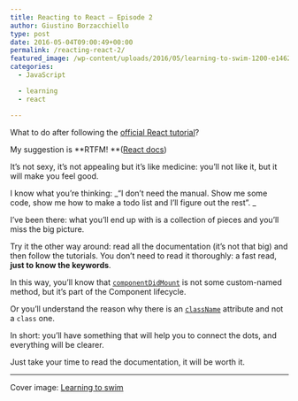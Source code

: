 ```yaml
---
title: Reacting to React – Episode 2
author: Giustino Borzacchiello
type: post
date: 2016-05-04T09:00:49+00:00
permalink: /reacting-react-2/
featured_image: /wp-content/uploads/2016/05/learning-to-swim-1200-e1462133727181-1200x1104.jpg
categories:
  - JavaScript

  - learning
  - react

---
```

What to do after following the [official React tutorial][1]?

My suggestion is **RTFM! **([React docs][2])

It&#8217;s not sexy, it&#8217;s not appealing but it&#8217;s like medicine: you&#8217;ll not like it, but it will make you feel good.

I know what you&#8217;re thinking: _&#8220;I don&#8217;t need the manual. Show me some code, show me how to make a todo list and I&#8217;ll figure out the rest&#8221;. _

I&#8217;ve been there: what you&#8217;ll end up with is a collection of pieces and you&#8217;ll miss the big picture.

Try it the other way around: read all the documentation (it&#8217;s not that big) and then follow the tutorials. You don&#8217;t need to read it thoroughly: a fast read, **just to know the keywords**.

In this way, you&#8217;ll know that [`componentDidMount`][3] is not some custom-named method, but it&#8217;s part of the Component lifecycle.

Or you&#8217;ll understand the reason why there is an [`className`][4] attribute and not a `class` one.

In short: you&#8217;ll have something that will help you to connect the dots, and everything will be clearer.

Just take your time to read the documentation, it will be worth it.

* * *

Cover image: [Learning to swim][5]

 [1]: http://giustino.blog/reacting-react-1/
 [2]: https://facebook.github.io/react/docs/why-react.html
 [3]: https://facebook.github.io/react/docs/component-specs.html#mounting-componentdidmount
 [4]: https://facebook.github.io/react/docs/jsx-in-depth.html#html-tags-vs.-react-components
 [5]: http://www.oldbookillustrations.com/illustrations/learning-to-swim/